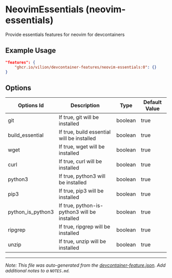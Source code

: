 
# NeovimEssentials (neovim-essentials)

Provide essentials features for neovim for devcontainers

## Example Usage

```json
"features": {
    "ghcr.io/vilion/devcontainer-features/neovim-essentials:0": {}
}
```

## Options

| Options Id | Description | Type | Default Value |
|-----|-----|-----|-----|
| git | If true, git will be installed | boolean | true |
| build_essential | If true, build essential will be installed | boolean | true |
| wget | If true, wget will be installed | boolean | true |
| curl | If true, curl will be installed | boolean | true |
| python3 | If true, python3 will be installed | boolean | true |
| pip3 | If true, pip3 will be installed | boolean | true |
| python_is_python3 | If true, python-is-python3 will be installed | boolean | true |
| ripgrep | If true, ripgrep will be installed | boolean | true |
| unzip | If true, unzip will be installed | boolean | true |



---

_Note: This file was auto-generated from the [devcontainer-feature.json](https://github.com/vilion/devcontainer-features/blob/main/src/neovim-essentials/devcontainer-feature.json).  Add additional notes to a `NOTES.md`._
